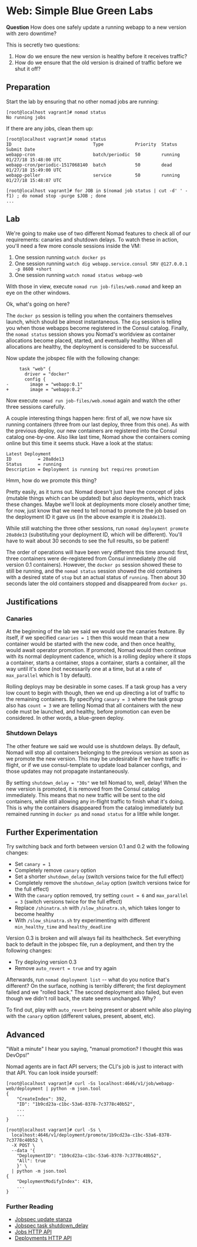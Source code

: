 # Web: Simple Blue Green Labs

**Question** How does one safely update a running webapp to a new version with zero downtime?

This is secretly two questions:

1. How do we ensure the new version is healthy before it receives traffic?
1. How do we ensure that the old version is drained of traffic before we shut it off?

## Preparation

Start the lab by ensuring that no other nomad jobs are running:

```
[root@localhost vagrant]# nomad status
No running jobs
```

If there are any jobs, clean them up:

```
[root@localhost vagrant]# nomad status
ID                               Type            Priority  Status   Submit Date
webapp-cron                      batch/periodic  50        running  01/27/18 15:48:00 UTC
webapp-cron/periodic-1517068140  batch           50        dead     01/27/18 15:49:00 UTC
webapp-poller                    service         50        running  01/27/18 15:48:07 UTC

[root@localhost vagrant]# for JOB in $(nomad job status | cut -d' ' -f1) ; do nomad stop -purge $JOB ; done
...
```

## Lab

We're going to make use of two different Nomad features to check all of our requirements: canaries and shutdown delays. To watch these in action, you'll need a few more console sessions inside the VM:

1. One session running `watch docker ps`
1. One session running `watch dig webapp.service.consul SRV @127.0.0.1 -p 8600 +short`
1. One session running `watch nomad status webapp-web`


With those in view, execute `nomad run job-files/web.nomad` and keep an eye on the other windows.

Ok, what's going on here?

The `docker ps` session is telling you when the containers themselves launch, which should be almost instantaneous. The `dig` session is telling you when those webapps become registered in the Consul catalog. Finally, the `nomad status` session shows you Nomad's worldview as container allocations become placed, started, and eventually healthy. When all allocations are healthy, the deployment is considered to be successful.

Now update the jobspec file with the following change:

```
     task "web" {
       driver = "docker"
       config {
-        image = "webapp:0.1"
+        image = "webapp:0.2"
```

Now execute `nomad run job-files/web.nomad` again and watch the other three sessions carefully.

A couple interesting things happen here: first of all, we now have six running containers (three from our last deploy, three from this one). As with the previous deploy, our new containers are registered into the Consul catalog one-by-one. Also like last time, Nomad show the containers coming online but this time it seems stuck. Have a look at the status:

```
Latest Deployment
ID          = 20a8de13
Status      = running
Description = Deployment is running but requires promotion
```

Hmm, how do we promote this thing?

Pretty easily, as it turns out. Nomad doesn't just have the concept of jobs (mutable things which can be updated) but also deployments, which track these changes. Maybe we'll look at deployments more closely another time; for now, just know that we need to tell nomad to promote the job based on the deployment ID it gave us (in the above example it is `20a8de13`).

While still watching the three other sessions, run `nomad deployment promote 20a8de13` (substituting your deployment ID, which will be different). You'll have to wait about 30 seconds to see the full results, so be patient!

The order of operations will have been very different this time around: first, three containers were de-registered from Consul immediately (the old version 0.1 containers). However, the `docker ps` session showed these to still be running, and the `nomad status` session showed the old containers with a desired state of `stop` but an actual status of `running`. Then about 30 seconds later the old containers stopped and disappeared from `docker ps`.

## Justifications

### Canaries

At the beginning of the lab we said we would use the canaries feature. By itself, if we specified `canaries = 1` then this would mean that a new container would be started with the new code, and then once healthy, would await operator promotion. If promoted, Nomad would then continue with its normal deployment cadence, which is a rolling deploy where it stops a container, starts a container, stops a container, starts a container, all the way until it's done (not necessarily one at a time, but at a rate of `max_parallel` which is 1 by default).

Rolling deploys may be desirable in some cases. If a task group has a very low count to begin with though, then we end up directing a lot of traffic to the remaining containers. By specifying `canary = 3` where the task group also has `count = 3` we are telling Nomad that all containers with the new code must be launched, and healthy, before promotion can even be considered. In other words, a blue-green deploy.

### Shutdown Delays

The other feature we said we would use is shutdown delays. By default, Nomad will stop all containers belonging to the previous version as soon as we promote the new version. This may be undesirable if we have traffic in-flight, or if we use consul-template to update load balancer configs, and those updates may not propagate instantaneously.

By setting `shutdown_delay = "30s"` we tell Nomad to, well, delay! When the new version is promoted, it is removed from the Consul catalog immediately. This means that no new traffic will be sent to the old containers, while still allowing any in-flight traffic to finish what it's doing. This is why the containers disappeared from the catalog immediately but remained running in `docker ps` and `nomad status` for a little while longer.

## Further Experimentation

Try switching back and forth between version 0.1 and 0.2 with the following changes:

* Set `canary = 1`
* Completely remove `canary` option
* Set a shorter `shutdown_delay` (switch versions twice for the full effect)
* Completely remove the `shutdown_delay` option (switch versions twice for the full effect)
* With the `canary` option removed, try setting `count = 6` and `max_parallel = 3` (switch versions twice for the full effect)
* Replace `/shinatra.sh` with `/slow_shinatra.sh`, which takes longer to become healthy
* With `/slow_shinatra.sh` try experimenting with different `min_healthy_time` and `healthy_deadline`

Version 0.3 is broken and will always fail its healthcheck. Set everything back to default in the jobspec file, run a deployment, and then try the following changes:

* Try deploying version 0.3
* Remove `auto_revert = true` and try again

Afterwards, run `nomad deployment list` -- what do you notice that's different? On the surface, nothing is terribly different; the first deployment failed and we "rolled back." The second deployment also failed, but even though we didn't roll back, the state seems unchanged. Why?

To find out, play with `auto_revert` being present or absent while also playing with the `canary` option (different values, present, absent, etc).

## Advanced

"Wait a minute" I hear you saying, "manual promotion? I thought this was DevOps!"

Nomad agents are in fact API servers; the CLI's job is just to interact with that API. You can look inside yourself:

```
[root@localhost vagrant]# curl -Ss localhost:4646/v1/job/webapp-web/deployment | python -m json.tool
{
    "CreateIndex": 392,
    "ID": "1b9cd23a-c1bc-53a6-8378-7c3778c40b52",
    ...
    ...
}

[root@localhost vagrant]# curl -Ss \
  localhost:4646/v1/deployment/promote/1b9cd23a-c1bc-53a6-8378-7c3778c40b52 \
  -X POST \
  --data '{
    "DeploymentID": "1b9cd23a-c1bc-53a6-8378-7c3778c40b52",
    "All": true
    }' \
  | python -m json.tool
{
    "DeploymentModifyIndex": 419,
    ...
}
```

### Further Reading

* [Jobspec update stanza](https://www.nomadproject.io/docs/job-specification/update.html)
* [Jobspec task shutdown_delay](https://www.nomadproject.io/docs/job-specification/task.html#shutdown_delay)
* [Jobs HTTP API](https://www.nomadproject.io/api/jobs.html)
* [Deployments HTTP API](https://www.nomadproject.io/api/deployments.html)
